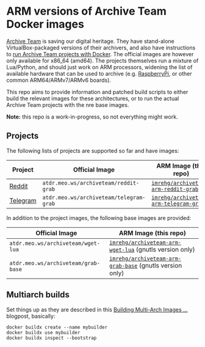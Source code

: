 # ARM versions of Archive Team Docker images

[Archive Team](https://wiki.archiveteam.org/) is saving our digital heritage.
They have stand-alone VirtualBox-packaged versions of their archivers, and
also have instructions to [run Archive Team projects with Docker](https://wiki.archiveteam.org/index.php/Running_Archive_Team_Projects_with_Docker).
The official images are however only available for x86_64 (amd64). The
projects themselves run a mixture of Lua/Python, and should just work
on ARM processors, widening the list of available hardware that can be used
to archive (e.g. [RaspberryPi](https://www.raspberrypi.org/), or other
common ARM64/ARMv7/ARMv6 boards).

This repo aims to provide information and patched build scripts to
either build the relevant images for these architectures, or to run
the actual Archive Team projects with the nre base images.

**Note:** this repo is a work-in-progress, so not everything might work.

## Projects

The following lists of projects are supported so far and have images:

| Project | Official Image | ARM Image (this repo) |
| ------- | -------------- | --------------------- |
| [Reddit](https://wiki.archiveteam.org/index.php/Reddit) | `atdr.meo.ws/archiveteam/reddit-grab` | [`imrehg/archiveteam-arm-reddit-grab`](https://hub.docker.com/repository/docker/imrehg/archiveteam-arm-reddit-grab) |
| [Telegram](https://wiki.archiveteam.org/index.php/Telegram) | `atdr.meo.ws/archiveteam/telegram-grab` | [`imrehg/archiveteam-arm-telegram-grab`](https://hub.docker.com/repository/docker/imrehg/archiveteam-arm-telegram-grab) |


In addition to the project images, the following base images are provided:

| Official Image | ARM Image (this repo) |
| -------------- | --------------------- |
| `atdr.meo.ws/archiveteam/wget-lua` | [`imrehg/archiveteam-arm-wget-lua`](https://hub.docker.com/repository/docker/imrehg/archiveteam-arm-wget-lua) (gnutls version only) |
| `atdr.meo.ws/archiveteam/grab-base` | [`imrehg/archiveteam-arm-grab-base`](https://hub.docker.com/repository/docker/imrehg/archiveteam-arm-grab-base) (gnutls version only) |

## Multiarch builds

Set things up as they are described in this [Building Multi-Arch Images ...](https://www.docker.com/blog/multi-arch-images/)
blogpost, basically:

```shell
docker buildx create --name mybuilder
docker buildx use mybuilder
docker buildx inspect --bootstrap
```
